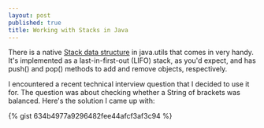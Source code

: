 ```yaml
---
layout: post
published: true
title: Working with Stacks in Java
---
```

There is a native [Stack data structure](https://docs.oracle.com/javase/7/docs/api/java/util/Stack.html) in java.utils that comes in very handy. It's implemented as a last-in-first-out (LIFO) stack, as you'd expect, and has push() and pop() methods to add and remove objects, respectively.

I encountered a recent technical interview question that I decided to use it for. The question was about checking whether a String of brackets was balanced. Here's the solution I came up with:

{% gist 634b4977a9296482fee44afcf3af3c94 %}
